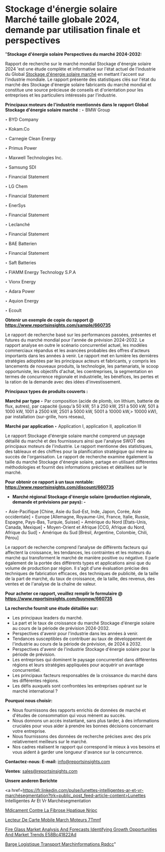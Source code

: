 # Stockage d'énergie solaire Marché taille globale 2024, demande par utilisation finale et perspectives

"<strong>Stockage d'énergie solaire Perspectives du marché 2024-2032:</strong>

Rapport de recherche sur le marché mondial Stockage d'énergie solaire 2024 'est une étude complète et informative sur l'état actuel de l'industrie du Global <a href=https://www.reportsinsights.com/sample/660735>Stockage d'énergie solaire marché</a> en mettant l'accent sur l'industrie mondiale. Le rapport présente des statistiques clés sur l'état du marché des Stockage d'énergie solaire fabricants du marché mondial et constitue une source précieuse de conseils et d'orientation pour les entreprises et les particuliers intéressés par l'industrie.

<strong>Principaux moteurs de l'industrie mentionnés dans le rapport Global Stockage d'énergie solaire marché</strong> :
‣ BMW Group

‣ BYD Company

‣ Kokam.Co

‣ Carnegie Clean Energy

‣ Primus Power

‣ Maxwell Technologies Inc.

‣ Samsung SDI

‣ Financial Statement

‣ LG Chem

‣ Financial Statement

‣ EnerSys

‣ Financial Statement

‣ Leclanché

‣ Financial Statement

‣ BAE Batterien

‣ Financial Statement

‣ Saft Batteries

‣ FIAMM Energy Technology S.P.A

‣ Vionx Energy

‣ Adara Power

‣ Aquion Energy

‣ Ecoult

<strong>Obtenir un exemple de copie du rapport @ <a href=https://www.reportsinsights.com/sample/660735>https://www.reportsinsights.com/sample/660735</a></strong>

Le rapport de recherche basé sur les performances passées, présentes et futures du marché mondial pour l'année de prévision 2024-2032. Le rapport analyse en outre le scénario concurrentiel actuel, les modèles commerciaux répandus et les avancées probables des offres d'acteurs importants dans les années à venir. Le rapport met en lumière les dernières stratégies adoptées par les principaux acteurs et fabricants, y compris les lancements de nouveaux produits, la technologie, les partenariats, le scoop opportuniste, les objectifs d'achat, les coentreprises, la segmentation en termes de concurrence régionale et industrielle, les bénéfices, les pertes et la ration de la demande avec des idées d'investissement.

<strong>Principaux types de produits couverts :</strong>

<strong>Marché par type </strong>
‣ Par composition (acide de plomb, ion lithium, batterie de flux, autres), par capacité (jusqu'à 50 kW, 51 à 250 kW, 251 à 500 kW, 501 à 1000 kW, 1001 à 2500 kW, 2501 à 5000 kW, 5001 à 10000 kW,> 10000 kW), par installation (sur-grille, hors réseau),

<strong>Marché par application </strong>
‣ Application I, application II, application III

Le rapport Stockage d'énergie solaire marché comprend un paysage détaillé du marché et des fournisseurs ainsi que l'analyse SWOT des principaux moteurs de l'industrie. Le rapport mentionne des statistiques, des tableaux et des chiffres pour la planification stratégique qui mène au succès de l'organisation. Le rapport de recherche examine également la taille du marché Stockage d'énergie solaire, partage en utilisant différentes méthodologies et fournit des informations précises et détaillées sur le marché.

<strong>Pour obtenir ce rapport à un taux rentable: <a href=https://www.reportsinsights.com/discount/660735>https://www.reportsinsights.com/discount/660735</a></strong>
<ul>
  <li><strong>Marché régional Stockage d'énergie solaire (production régionale, demande et prévisions par pays): -</strong></li>
</ul>
‣ Asie-Pacifique [Chine, Asie du Sud-Est, Inde, Japon, Corée, Asie occidentale]
‣ Europe [Allemagne, Royaume-Uni, France, Italie, Russie, Espagne, Pays-Bas, Turquie, Suisse]
‣ Amérique du Nord [États-Unis, Canada, Mexique]
‣ Moyen-Orient et Afrique [CCG, Afrique du Nord, Afrique du Sud]
‣ Amérique du Sud [Brésil, Argentine, Colombie, Chili, Pérou]

Le rapport de recherche comprend l’analyse de différents facteurs qui affectent la croissance, les tendances, les contraintes et les moteurs du marché qui transforment le marché de manière positive ou négative. Il parle également de la portée des différents types et applications ainsi que du volume de production par région. Il s'agit d'une évaluation précise des techniques de fabrication efficaces, des techniques de publicité, de la taille de la part de marché, du taux de croissance, de la taille, des revenus, des ventes et de l'analyse de la chaîne de valeur.

<strong>Pour acheter ce rapport, veuillez remplir le formulaire @   <a href=https://www.reportsinsights.com/buynow/660735>https://www.reportsinsights.com/buynow/660735</a></strong>

<strong>La recherche fournit une étude détaillée sur:</strong>
<ul>
  <li>Les principaux leaders du marché.</li>
  <li>La part et le taux de croissance du marché Stockage d'énergie solaire au cours de la période de prévision 2024-2032.</li>
  <li>Perspectives d'avenir pour l'industrie dans les années à venir.</li>
  <li>Tendances susceptibles de contribuer au taux de développement de l'industrie au cours de la période de prévision, de 2024 à 2032.</li>
  <li>Perspectives d'avenir de l'industrie Stockage d'énergie solaire pour la période de prévision.</li>
  <li>Les entreprises qui dominent le paysage concurrentiel dans différentes régions et leurs stratégies appliquées pour acquérir un avantage concurrentiel.</li>
  <li>Les principaux facteurs responsables de la croissance du marché dans les différentes régions.</li>
  <li>Les défis auxquels sont confrontées les entreprises opérant sur le marché international ?</li>
</ul>
<strong>Pourquoi nous choisir:</strong>
<ul>
  <li>Nous fournissons des rapports enrichis de données de marché et d'études de consommation qui vous mènent au succès.</li>
  <li>Nous donnons un accès instantané, sans plus tarder, à des informations cruciales pour vous aider à prendre les bonnes décisions concernant votre entreprise.</li>
  <li>Nous fournissons des données de recherche précises avec des prix relativement meilleurs sur le marché.</li>
  <li>Nos cadres réalisent le rapport qui correspond le mieux à vos besoins et vous aident à garder une longueur d'avance sur la concurrence.</li>
</ul>
<strong>Contactez-nous:
</strong><strong>E-mail:</strong> <a href=mailto:info@reportsinsights.com>info@reportsinsights.com</a>

<strong>Ventes</strong>: <a href=mailto:sales@reportsinsights.com>sales@reportsinsights.com</a>

<strong>Unsere anderen Berichte</strong>

<a href=https://fr.linkedin.com/pulse/lunettes-intelligentes-ar-et-vr-marchésegmentation?trk=public_post_feed-article-content>Lunettes Intelligentes Ar Et Vr Marchésegmentation</a>

<a href=https://www.linkedin.com/pulse/m%C3%A9dicament-contre-la-fibrose-h%C3%A9patique-nrjpc/>Mdicament Contre La Fibrose Hpatique Nrjpc</a>

<a href=https://www.linkedin.com/pulse/lecteur-de-carte-mobile-march%C3%A9-moteurs-7tmnf/>Lecteur De Carte Mobile March Moteurs 7Tmnf</a>

<a href=https://medium.com/@atharvmalve165427/fire-glass-market-analysis-and-forecasts-identifying-growth-opportunities-and-market-trends-e58bc41822ad>Fire Glass Market Analysis And Forecasts Identifying Growth Opportunities And Market Trends E58Bc41822Ad</a>

<a href=https://www.linkedin.com/pulse/barge-logistique-transport-march%C3%A9informations-rqdcc/>Barge Logistique Transport Marchinformations Rqdcc</a>"
